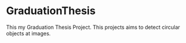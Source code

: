 # GraduationThesis
This my Graduation Thesis Project. This projects aims to detect circular objects at images.
